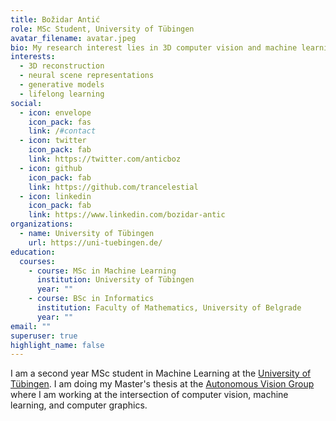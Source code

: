 ```yaml
---
title: Božidar Antić
role: MSc Student, University of Tübingen
avatar_filename: avatar.jpeg
bio: My research interest lies in 3D computer vision and machine learning.
interests:
  - 3D reconstruction
  - neural scene representations
  - generative models
  - lifelong learning
social:
  - icon: envelope
    icon_pack: fas
    link: /#contact
  - icon: twitter
    icon_pack: fab
    link: https://twitter.com/anticboz
  - icon: github
    icon_pack: fab
    link: https://github.com/trancelestial
  - icon: linkedin
    icon_pack: fab
    link: https://www.linkedin.com/bozidar-antic
organizations:
  - name: University of Tübingen
    url: https://uni-tuebingen.de/
education:
  courses:
    - course: MSc in Machine Learning
      institution: University of Tübingen
      year: ""
    - course: BSc in Informatics
      institution: Faculty of Mathematics, University of Belgrade
      year: ""
email: ""
superuser: true
highlight_name: false
---
```

I am a second year MSc student in Machine Learning at the [University of Tübingen](https://uni-tuebingen.de/en/). I am doing my Master's thesis at the [Autonomous Vision Group](https://uni-tuebingen.de/fakultaeten/mathematisch-naturwissenschaftliche-fakultaet/fachbereiche/informatik/lehrstuehle/autonomous-vision/home/) where I am working at the intersection of computer vision, machine learning, and computer graphics.